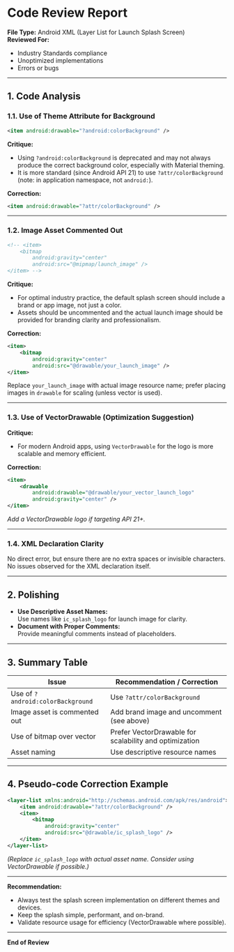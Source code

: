 # Code Review Report

**File Type:** Android XML (Layer List for Launch Splash Screen)  
**Reviewed For:**  
- Industry Standards compliance  
- Unoptimized implementations  
- Errors or bugs  

---

## 1. Code Analysis

### 1.1. Use of Theme Attribute for Background

```xml
<item android:drawable="?android:colorBackground" />
```
**Critique:**  
- Using `?android:colorBackground` is deprecated and may not always produce the correct background color, especially with Material theming.  
- It is more standard (since Android API 21) to use `?attr/colorBackground` (note: in application namespace, not `android:`).

**Correction:**  
```xml
<item android:drawable="?attr/colorBackground" />
```

---

### 1.2. Image Asset Commented Out

```xml
<!-- <item>
    <bitmap
        android:gravity="center"
        android:src="@mipmap/launch_image" />
</item> -->
```
**Critique:**  
- For optimal industry practice, the default splash screen should include a brand or app image, not just a color.
- Assets should be uncommented and the actual launch image should be provided for branding clarity and professionalism.

**Correction:**  
```xml
<item>
    <bitmap
        android:gravity="center"
        android:src="@drawable/your_launch_image" />
</item>
```
Replace `your_launch_image` with actual image resource name; prefer placing images in `drawable` for scaling (unless vector is used).

---

### 1.3. Use of VectorDrawable (Optimization Suggestion)

**Critique:**  
- For modern Android apps, using `VectorDrawable` for the logo is more scalable and memory efficient.

**Correction:**  
```xml
<item>
    <drawable
        android:drawable="@drawable/your_vector_launch_logo"
        android:gravity="center" />
</item>
```
*Add a VectorDrawable logo if targeting API 21+.*

---

### 1.4. XML Declaration Clarity

No direct error, but ensure there are no extra spaces or invisible characters.  
No issues observed for the XML declaration itself.

---

## 2. Polishing

- **Use Descriptive Asset Names:**  
  Use names like `ic_splash_logo` for launch image for clarity.
- **Document with Proper Comments:**  
  Provide meaningful comments instead of placeholders.

---

## 3. Summary Table

| Issue                         | Recommendation / Correction                               |
|-------------------------------|----------------------------------------------------------|
| Use of `?android:colorBackground`  | Use `?attr/colorBackground`                           |
| Image asset is commented out   | Add brand image and uncomment (see above)               |
| Use of bitmap over vector      | Prefer VectorDrawable for scalability and optimization  |
| Asset naming                  | Use descriptive resource names                          |

---

## 4. Pseudo-code Correction Example

```xml
<layer-list xmlns:android="http://schemas.android.com/apk/res/android">
    <item android:drawable="?attr/colorBackground" />
    <item>
        <bitmap
            android:gravity="center"
            android:src="@drawable/ic_splash_logo" />
    </item>
</layer-list>
```
*(Replace `ic_splash_logo` with actual asset name. Consider using VectorDrawable if possible.)*

---

**Recommendation:**  
- Always test the splash screen implementation on different themes and devices.
- Keep the splash simple, performant, and on-brand.  
- Validate resource usage for efficiency (VectorDrawable where possible).

---

**End of Review**